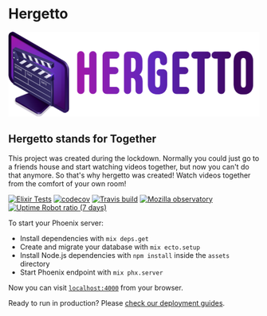 # Hergetto

[![Hergetto](assets/static/images/hergetto_color.png)](#hergetto)

## Hergetto stands for Together

This project was created during the lockdown.
Normally you could just go to a friends house and start watching videos together, but now you can't do that anymore.
So that's why hergetto was created!
Watch videos together from the comfort of your own room!

[![Elixir Tests](https://github.com/dustessavdh/hergetto/actions/workflows/elixir.yml/badge.svg)](https://github.com/dustessavdh/hergetto/actions/workflows/elixir.yml)
[![codecov](https://codecov.io/gh/dustessavdh/hergetto/branch/main/graph/badge.svg?token=URVHVQXE9O)](https://codecov.io/gh/dustessavdh/hergetto)
[![Travis build](https://travis-ci.com/dustessavdh/hergetto.svg?branch=main)](https://travis-ci.com/github/dustessavdh/hergetto)
[![Mozilla observatory](https://img.shields.io/mozilla-observatory/grade-score/hergetto.live?publish)](https://observatory.mozilla.org/analyze/hergetto.live)
[![Uptime Robot ratio (7 days)](https://img.shields.io/uptimerobot/ratio/7/m787479878-c7fbde79796c14354d41e123)](https://stats.uptimerobot.com/XpPBpun2Pl)

To start your Phoenix server:

* Install dependencies with `mix deps.get`
* Create and migrate your database with `mix ecto.setup`
* Install Node.js dependencies with `npm install` inside the `assets` directory
* Start Phoenix endpoint with `mix phx.server`

Now you can visit [`localhost:4000`](http://localhost:4000) from your browser.

Ready to run in production? Please [check our deployment guides](https://hexdocs.pm/phoenix/deployment.html).
